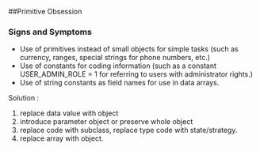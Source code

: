 ##Primitive Obsession

### Signs and Symptoms

- Use of primitives instead of small objects for simple tasks (such as currency, ranges, special strings for phone numbers, etc.)
- Use of constants for coding information (such as a constant USER_ADMIN_ROLE = 1 for referring to users with administrator rights.)
- Use of string constants as field names for use in data arrays.


Solution :  
  1. replace data value with object
  2. introduce parameter object or preserve whole object
  3. replace code with subclass, replace type code with state/strategy.
  4. replace array with object. 
